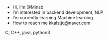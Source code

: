 -  Hi, I’m @Minsb
-  I’m interested in backend development, NLP
-  I’m currently learning Machine learning
-  How to reach me kkalstjq@naver.com

C, C++, java, python3

<!---
Minsb/Minsb is a ✨ special ✨ repository because its `README.md` (this file) appears on your GitHub profile.
You can click the Preview link to take a look at your changes.
--->
